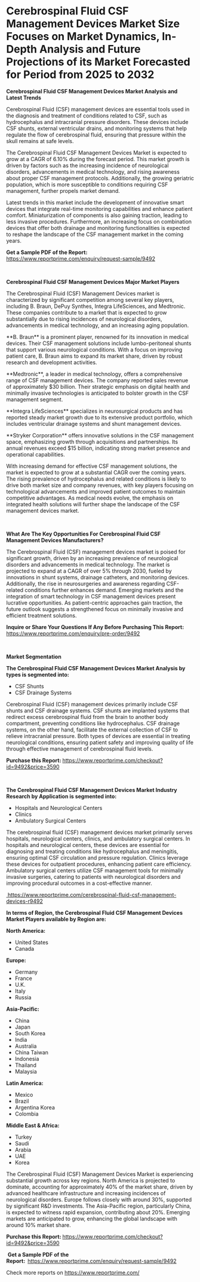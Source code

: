 <p><h1>Cerebrospinal Fluid CSF Management Devices Market Size Focuses on Market Dynamics, In-Depth Analysis and Future Projections of its Market Forecasted for Period from 2025 to 2032</h1></p><p><strong>Cerebrospinal Fluid CSF Management Devices Market Analysis and Latest Trends</strong></p>
<p><p>Cerebrospinal Fluid (CSF) management devices are essential tools used in the diagnosis and treatment of conditions related to CSF, such as hydrocephalus and intracranial pressure disorders. These devices include CSF shunts, external ventricular drains, and monitoring systems that help regulate the flow of cerebrospinal fluid, ensuring that pressure within the skull remains at safe levels.</p><p>The Cerebrospinal Fluid CSF Management Devices Market is expected to grow at a CAGR of 6.10% during the forecast period. This market growth is driven by factors such as the increasing incidence of neurological disorders, advancements in medical technology, and rising awareness about proper CSF management protocols. Additionally, the growing geriatric population, which is more susceptible to conditions requiring CSF management, further propels market demand.</p><p>Latest trends in this market include the development of innovative smart devices that integrate real-time monitoring capabilities and enhance patient comfort. Miniaturization of components is also gaining traction, leading to less invasive procedures. Furthermore, an increasing focus on combination devices that offer both drainage and monitoring functionalities is expected to reshape the landscape of the CSF management market in the coming years.</p></p>
<p><strong>Get a Sample PDF of the Report:&nbsp;</strong> <a href="https://www.reportprime.com/enquiry/request-sample/9492?utm_campaign=2302&utm_medium=2&utm_source=Github&utm_content=ia&utm_term=20032025&utm_id=cerebrospinal-fluid-csf-management-devices">https://www.reportprime.com/enquiry/request-sample/9492</a></p>
<p>&nbsp;</p>
<p><strong>Cerebrospinal Fluid CSF Management Devices Major Market Players</strong></p>
<p><p>The Cerebrospinal Fluid (CSF) Management Devices market is characterized by significant competition among several key players, including B. Braun, DePuy Synthes, Integra LifeSciences, and Medtronic. These companies contribute to a market that is expected to grow substantially due to rising incidences of neurological disorders, advancements in medical technology, and an increasing aging population.</p><p>**B. Braun** is a prominent player, renowned for its innovation in medical devices. Their CSF management solutions include lumbo-peritoneal shunts that support various neurological conditions. With a focus on improving patient care, B. Braun aims to expand its market share, driven by robust research and development activities. </p><p>**Medtronic**, a leader in medical technology, offers a comprehensive range of CSF management devices. The company reported sales revenue of approximately $30 billion. Their strategic emphasis on digital health and minimally invasive technologies is anticipated to bolster growth in the CSF management segment.</p><p>**Integra LifeSciences** specializes in neurosurgical products and has reported steady market growth due to its extensive product portfolio, which includes ventricular drainage systems and shunt management devices.</p><p>**Stryker Corporation** offers innovative solutions in the CSF management space, emphasizing growth through acquisitions and partnerships. Its annual revenues exceed $15 billion, indicating strong market presence and operational capabilities.</p><p>With increasing demand for effective CSF management solutions, the market is expected to grow at a substantial CAGR over the coming years. The rising prevalence of hydrocephalus and related conditions is likely to drive both market size and company revenues, with key players focusing on technological advancements and improved patient outcomes to maintain competitive advantages. As medical needs evolve, the emphasis on integrated health solutions will further shape the landscape of the CSF management devices market.</p></p>
<p>&nbsp;</p>
<p><strong>What Are The Key Opportunities For Cerebrospinal Fluid CSF Management Devices Manufacturers?</strong></p>
<p><p>The Cerebrospinal Fluid (CSF) management devices market is poised for significant growth, driven by an increasing prevalence of neurological disorders and advancements in medical technology. The market is projected to expand at a CAGR of over 5% through 2030, fueled by innovations in shunt systems, drainage catheters, and monitoring devices. Additionally, the rise in neurosurgeries and awareness regarding CSF-related conditions further enhances demand. Emerging markets and the integration of smart technology in CSF management devices present lucrative opportunities. As patient-centric approaches gain traction, the future outlook suggests a strengthened focus on minimally invasive and efficient treatment solutions.</p></p>
<p><strong>Inquire or Share Your Questions If Any Before Purchasing This Report:</strong> <a href="https://www.reportprime.com/enquiry/pre-order/9492?utm_campaign=2302&utm_medium=2&utm_source=Github&utm_content=ia&utm_term=20032025&utm_id=cerebrospinal-fluid-csf-management-devices">https://www.reportprime.com/enquiry/pre-order/9492</a></p>
<p>&nbsp;</p>
<p><strong>Market Segmentation</strong></p>
<p><strong>The Cerebrospinal Fluid CSF Management Devices Market Analysis by types is segmented into:</strong></p>
<p><ul><li>CSF Shunts</li><li>CSF Drainage Systems</li></ul></p>
<p><p>Cerebrospinal Fluid (CSF) management devices primarily include CSF shunts and CSF drainage systems. CSF shunts are implanted systems that redirect excess cerebrospinal fluid from the brain to another body compartment, preventing conditions like hydrocephalus. CSF drainage systems, on the other hand, facilitate the external collection of CSF to relieve intracranial pressure. Both types of devices are essential in treating neurological conditions, ensuring patient safety and improving quality of life through effective management of cerebrospinal fluid levels.</p></p>
<p><strong>Purchase this Report:&nbsp;</strong><a href="https://www.reportprime.com/checkout?id=9492&price=3590&utm_campaign=2302&utm_medium=2&utm_source=Github&utm_content=ia&utm_term=20032025&utm_id=cerebrospinal-fluid-csf-management-devices">https://www.reportprime.com/checkout?id=9492&price=3590</a></p>
<p>&nbsp;</p>
<p><strong>The Cerebrospinal Fluid CSF Management Devices Market Industry Research by Application is segmented into:</strong></p>
<p><ul><li>Hospitals and Neurological Centers</li><li>Clinics</li><li>Ambulatory Surgical Centers</li></ul></p>
<p><p>The cerebrospinal fluid (CSF) management devices market primarily serves hospitals, neurological centers, clinics, and ambulatory surgical centers. In hospitals and neurological centers, these devices are essential for diagnosing and treating conditions like hydrocephalus and meningitis, ensuring optimal CSF circulation and pressure regulation. Clinics leverage these devices for outpatient procedures, enhancing patient care efficiency. Ambulatory surgical centers utilize CSF management tools for minimally invasive surgeries, catering to patients with neurological disorders and improving procedural outcomes in a cost-effective manner.</p></p>
<p><a href="https://www.reportprime.com/cerebrospinal-fluid-csf-management-devices-r9492?utm_campaign=2302&utm_medium=2&utm_source=Github&utm_content=ia&utm_term=20032025&utm_id=cerebrospinal-fluid-csf-management-devices">&nbsp;https://www.reportprime.com/cerebrospinal-fluid-csf-management-devices-r9492</a></p>
<p><strong>In terms of Region, the Cerebrospinal Fluid CSF Management Devices Market Players available by Region are:</strong></p>
<p>
    <p> <strong> North America: </strong>
        <ul>
            <li>United States</li>
            <li>Canada</li>
        </ul>
        </p> 
    <p> <strong> Europe: </strong>
        <ul>
            <li>Germany</li>
            <li>France</li>
            <li>U.K.</li>
            <li>Italy</li>
            <li>Russia</li>
        </ul>
        </p> 
    <p> <strong> Asia-Pacific: </strong>
        <ul>
            <li>China</li>
            <li>Japan</li>
            <li>South Korea</li>
            <li>India</li>
            <li>Australia</li>
            <li>China Taiwan</li>
            <li>Indonesia</li>
            <li>Thailand</li>
            <li>Malaysia</li>
        </ul>
        </p> 
    <p> <strong> Latin America: </strong>
        <ul>
            <li>Mexico</li>
            <li>Brazil</li>
            <li>Argentina Korea</li>
            <li>Colombia</li>
        </ul>
        </p> 
    <p> <strong> Middle East & Africa: </strong>
        <ul>
            <li>Turkey</li>
            <li>Saudi</li>
            <li>Arabia</li>
            <li>UAE</li>
            <li>Korea</li>
        </ul>
    </p>
    </p>
<p><p>The Cerebrospinal Fluid (CSF) Management Devices Market is experiencing substantial growth across key regions. North America is projected to dominate, accounting for approximately 40% of the market share, driven by advanced healthcare infrastructure and increasing incidences of neurological disorders. Europe follows closely with around 30%, supported by significant R&D investments. The Asia-Pacific region, particularly China, is expected to witness rapid expansion, contributing about 20%. Emerging markets are anticipated to grow, enhancing the global landscape with around 10% market share.</p></p>
<p><strong>Purchase this Report: </strong><a href="https://www.reportprime.com/checkout?id=9492&price=3590&utm_campaign=2302&utm_medium=2&utm_source=Github&utm_content=ia&utm_term=20032025&utm_id=cerebrospinal-fluid-csf-management-devices">https://www.reportprime.com/checkout?id=9492&price=3590</a></p>
<p>&nbsp;<strong>Get a Sample PDF of the Report:&nbsp;&nbsp;</strong><a href="https://www.reportprime.com/enquiry/request-sample/9492?utm_campaign=2302&utm_medium=2&utm_source=Github&utm_content=ia&utm_term=20032025&utm_id=cerebrospinal-fluid-csf-management-devices">https://www.reportprime.com/enquiry/request-sample/9492</a></p>
<p><strong></strong></p>
<p>Check more reports on <a href="https://www.reportprime.com/?utm_campaign=2302&utm_medium=2&utm_source=Github&utm_content=ia&utm_term=20032025&utm_id=cerebrospinal-fluid-csf-management-devices">https://www.reportprime.com/</a></p>